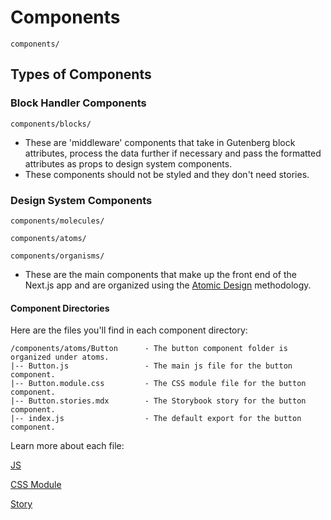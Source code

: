 # Components

`components/`

## Types of Components

### Block Handler Components

`components/blocks/`

- These are 'middleware' components that take in Gutenberg block attributes, process the data further if necessary and pass the formatted attributes as props to design system components.
- These components should not be styled and they don't need stories.

### Design System Components

`components/molecules/`

`components/atoms/`

`components/organisms/`

- These are the main components that make up the front end of the Next.js app and are organized using the [Atomic Design](https://bradfrost.com/blog/post/atomic-web-design/) methodology.

#### **Component Directories**

Here are the files you'll find in each component directory:

```
/components/atoms/Button      - The button component folder is organized under atoms.
|-- Button.js                 - The main js file for the button component.
|-- Button.module.css         - The CSS module file for the button component.
|-- Button.stories.mdx        - The Storybook story for the button component.
|-- index.js                  - The default export for the button component.
```

Learn more about each file:

[JS](https://github.com/WebDevStudios/nextjs-wordpress-starter/wiki/component-js)

[CSS Module](https://github.com/WebDevStudios/nextjs-wordpress-starter/wiki/component-css-module)

[Story](https://github.com/WebDevStudios/nextjs-wordpress-starter/wiki/component-story)
